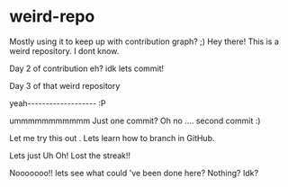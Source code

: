 # weird-repo
Mostly using it to keep up with contribution graph? ;)
Hey there! This is a weird repository. I dont know.

Day 2 of contribution eh?
idk
lets commit!

Day 3 of that 
weird repository


yeah------------------- :P


ummmmmmmmmmm
Just one commit?
Oh no ....
second commit :)
 
 
 Let me try this out . Lets learn how to branch in GitHub.
 
 
 Lets just Uh Oh! Lost the streak!!
 
 Nooooooo!!
lets see what could 've been done here?
Nothing?
Idk?
